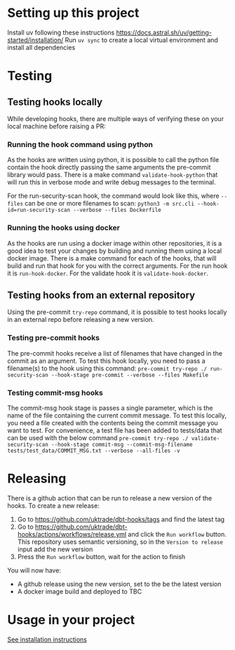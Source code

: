# Setting up this project

Install uv following these instructions https://docs.astral.sh/uv/getting-started/installation/
Run `uv sync` to create a local virtual environment and install all dependencies

# Testing

## Testing hooks locally

While developing hooks, there are multiple ways of verifying these on your local machine before raising a PR:

### Running the hook command using python

As the hooks are written using python, it is possible to call the python file contain the hook directly passing the same arguments the pre-commit library would pass. There is a make command `validate-hook-python` that will run this in verbose mode and write debug messages to the terminal.

For the run-security-scan hook, the command would look like this, where `--files` can be one or more filenames to scan: `python3 -m src.cli --hook-id=run-security-scan --verbose --files Dockerfile`

### Running the hooks using docker

As the hooks are run using a docker image within other repositories, it is a good idea to test your changes by building and running them using a local docker image.
There is a make command for each of the hooks, that will build and run that hook for you with the correct arguments.
For the run hook it is `run-hook-docker`.
For the validate hook it is `validate-hook-docker`.

## Testing hooks from an external repository

Using the pre-commit `try-repo` command, it is possible to test hooks locally in an external repo before releasing a new version.

### Testing pre-commit hooks

The pre-commit hooks receive a list of filenames that have changed in the commit as an argument. To test this hook locally, you need to pass a filename(s) to the hook using this command:
`pre-commit try-repo ./ run-security-scan --hook-stage pre-commit --verbose --files Makefile`

### Testing commit-msg hooks

The commit-msg hook stage is passes a single parameter, which is the name of the file containing the current commit message. To test this locally, you need a file created with the contents being the commit message you want to test. For convenience, a test file has been added to tests/data that can be used with the below command
`pre-commit try-repo ./ validate-security-scan --hook-stage commit-msg --commit-msg-filename tests/test_data/COMMIT_MSG.txt --verbose --all-files -v`

# Releasing

There is a github action that can be run to release a new version of the hooks. To create a new release:

1. Go to https://github.com/uktrade/dbt-hooks/tags and find the latest tag
1. Go to https://github.com/uktrade/dbt-hooks/actions/workflows/release.yml and click the `Run workflow` button. This repository uses semantic versioning, so in the `Version to release` input add the new version
1. Press the `Run workflow` button, wait for the action to finish

You will now have:

- A github release using the new version, set to the be the latest version
- A docker image build and deployed to TBC

# Usage in your project

[See installation instructions](docs/Installation.md)
